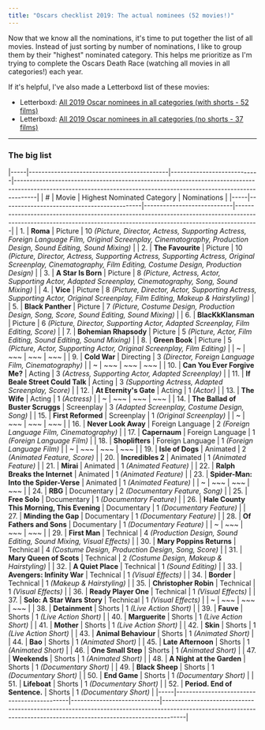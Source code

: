 ```yaml
---
title: "Oscars checklist 2019: The actual nominees (52 movies!)"
---
```


Now that we know all the nominations, it's time to put together the list of all movies. Instead of just sorting by number of nominations, I like to group them by their "highest" nominated category. This helps me prioritize as I'm trying to complete the Oscars Death Race (watching all movies in all categories!) each year.

If it's helpful, I've also made a Letterboxd list of these movies:

- Letterboxd: [All 2019 Oscar nominees in all categories (with shorts - 52 films)](https://letterboxd.com/rkudeshi/list/all-2019-oscar-nominees-in-all-categories-1/)
- Letterboxd: [All 2019 Oscar nominees in all categories (no shorts - 37 films)](https://letterboxd.com/rkudeshi/list/all-2019-oscar-nominees-in-all-categories/)


---

### The big list

|-----|--------------------------------------------|----------------------------|-------------------------------------------------------------------------------------------------------------------------------------------------------------------|
|  #  |                   Movie                    | Highest Nominated Category |                                                                            Nominations                                                                            |
|-----|--------------------------------------------|----------------------------|-------------------------------------------------------------------------------------------------------------------------------------------------------------------|
| 1.  | **Roma**                                   | Picture                    | 10 *(Picture, Director, Actress, Supporting Actress, Foreign Language Film, Original Screenplay, Cinematography, Production Design, Sound Editing, Sound Mixing)* |
| 2.  | **The Favourite**                          | Picture                    | 10 *(Picture, Director, Actress, Supporting Actress, Supporting Actress, Original Screenplay, Cinematography, Film Editing, Costume Design, Production Design)*   |
| 3.  | **A Star Is Born**                         | Picture                    | 8 *(Picture, Actress, Actor, Supporting Actor, Adapted Screenplay, Cinematography, Song, Sound Mixing)*                                                           |
| 4.  | **Vice**                                   | Picture                    | 8 *(Picture, Director, Actor, Supporting Actress, Supporting Actor, Original Screenplay, Film Editing, Makeup & Hairstyling)*                                     |
| 5.  | **Black Panther**                          | Picture                    | 7 *(Picture, Costume Design, Production Design, Song, Score, Sound Editing, Sound Mixing)*                                                                        |
| 6.  | **BlacKkKlansman**                         | Picture                    | 6 *(Picture, Director, Supporting Actor, Adapted Screenplay, Film Editing, Score)*                                                                                |
| 7.  | **Bohemian Rhapsody**                      | Picture                    | 5 *(Picture, Actor, Film Editing, Sound Editing, Sound Mixing)*                                                                                                   |
| 8.  | **Green Book**                             | Picture                    | 5 *(Picture, Actor, Supporting Actor, Original Screenplay, Film Editing)*                                                                                         |
| ~   | ~~~                                        | ~~~                        | ~~~                                                                                                                                                               |
| 9.  | **Cold War**                               | Directing                  | 3 *(Director, Foreign Language Film, Cinematography)*                                                                                                             |
| ~   | ~~~                                        | ~~~                        | ~~~                                                                                                                                                               |
| 10. | **Can You Ever Forgive Me?**               | Acting                     | 3 *(Actress, Supporting Actor, Adapted Screenplay)*                                                                                                               |
| 11. | **If Beale Street Could Talk**             | Acting                     | 3 *(Supporting Actress, Adapted Screenplay, Score)*                                                                                                               |
| 12. | **At Eternity's Gate**                     | Acting                     | 1 *(Actor)*                                                                                                                                                       |
| 13. | **The Wife**                               | Acting                     | 1 *(Actress)*                                                                                                                                                     |
| ~   | ~~~                                        | ~~~                        | ~~~                                                                                                                                                               |
| 14. | **The Ballad of Buster Scruggs**           | Screenplay                 | 3 *(Adapted Screenplay, Costume Design, Song)*                                                                                                                    |
| 15. | **First Reformed**                         | Screenplay                 | 1 *(Original Screenplay)*                                                                                                                                         |
| ~   | ~~~                                        | ~~~                        | ~~~                                                                                                                                                               |
| 16. | **Never Look Away**                        | Foreign Language           | 2 *(Foreign Language Film, Cinematography)*                                                                                                                       |
| 17. | **Capernaum**                              | Foreign Language           | 1 *(Foreign Language Film)*                                                                                                                                       |
| 18. | **Shoplifters**                            | Foreign Language           | 1 *(Foreign Language Film)*                                                                                                                                       |
| ~   | ~~~                                        | ~~~                        | ~~~                                                                                                                                                               |
| 19. | **Isle of Dogs**                           | Animated                   | 2 *(Animated Feature, Score)*                                                                                                                                     |
| 20. | **Incredibles 2**                          | Animated                   | 1 *(Animated Feature)*                                                                                                                                            |
| 21. | **Mirai**                                  | Animated                   | 1 *(Animated Feature)*                                                                                                                                            |
| 22. | **Ralph Breaks the Internet**              | Animated                   | 1 *(Animated Feature)*                                                                                                                                            |
| 23. | **Spider-Man: Into the Spider-Verse**      | Animated                   | 1 *(Animated Feature)*                                                                                                                                            |
| ~   | ~~~                                        | ~~~                        | ~~~                                                                                                                                                               |
| 24. | **RBG**                                    | Documentary                | 2 *(Documentary Feature, Song)*                                                                                                                                   |
| 25. | **Free Solo**                              | Documentary                | 1 *(Documentary Feature)*                                                                                                                                         |
| 26. | **Hale County This Morning, This Evening** | Documentary                | 1 *(Documentary Feature)*                                                                                                                                         |
| 27. | **Minding the Gap**                        | Documentary                | 1 *(Documentary Feature)*                                                                                                                                         |
| 28. | **Of Fathers and Sons**                    | Documentary                | 1 *(Documentary Feature)*                                                                                                                                         |
| ~   | ~~~                                        | ~~~                        | ~~~                                                                                                                                                               |
| 29. | **First Man**                              | Technical                  | 4 *(Production Design, Sound Editing, Sound Mixing, Visual Effects)*                                                                                              |
| 30. | **Mary Poppins Returns**                   | Technical                  | 4 *(Costume Design, Production Design, Song, Score)*                                                                                                              |
| 31. | **Mary Queen of Scots**                    | Technical                  | 2 *(Costume Design, Makeup & Hairstyling)*                                                                                                                        |
| 32. | **A Quiet Place**                          | Technical                  | 1 *(Sound Editing)*                                                                                                                                               |
| 33. | **Avengers: Infinity War**                 | Technical                  | 1 *(Visual Effects)*                                                                                                                                              |
| 34. | **Border**                                 | Technical                  | 1 *(Makeup & Hairstyling)*                                                                                                                                        |
| 35. | **Christopher Robin**                      | Technical                  | 1 *(Visual Effects)*                                                                                                                                              |
| 36. | **Ready Player One**                       | Technical                  | 1 *(Visual Effects)*                                                                                                                                              |
| 37. | **Solo: A Star Wars Story**                | Technical                  | 1 *(Visual Effects)*                                                                                                                                              |
| ~   | ~~~                                        | ~~~                        | ~~~                                                                                                                                                               |
| 38. | **Detainment**                             | Shorts                     | 1 *(Live Action Short)*                                                                                                                                           |
| 39. | **Fauve**                                  | Shorts                     | 1 *(Live Action Short)*                                                                                                                                           |
| 40. | **Marguerite**                             | Shorts                     | 1 *(Live Action Short)*                                                                                                                                           |
| 41. | **Mother**                                 | Shorts                     | 1 *(Live Action Short)*                                                                                                                                           |
| 42. | **Skin**                                   | Shorts                     | 1 *(Live Action Short)*                                                                                                                                           |
| 43. | **Animal Behaviour**                       | Shorts                     | 1 *(Animated Short)*                                                                                                                                              |
| 44. | **Bao**                                    | Shorts                     | 1 *(Animated Short)*                                                                                                                                              |
| 45. | **Late Afternoon**                         | Shorts                     | 1 *(Animated Short)*                                                                                                                                              |
| 46. | **One Small Step**                         | Shorts                     | 1 *(Animated Short)*                                                                                                                                              |
| 47. | **Weekends**                               | Shorts                     | 1 *(Animated Short)*                                                                                                                                              |
| 48. | **A Night at the Garden**                  | Shorts                     | 1 *(Documentary Short)*                                                                                                                                           |
| 49. | **Black Sheep**                            | Shorts                     | 1 *(Documentary Short)*                                                                                                                                           |
| 50. | **End Game**                               | Shorts                     | 1 *(Documentary Short)*                                                                                                                                           |
| 51. | **Lifeboat**                               | Shorts                     | 1 *(Documentary Short)*                                                                                                                                           |
| 52. | **Period. End of Sentence.**               | Shorts                     | 1 *(Documentary Short)*                                                                                                                                           |
|-----|--------------------------------------------|----------------------------|-------------------------------------------------------------------------------------------------------------------------------------------------------------------|
